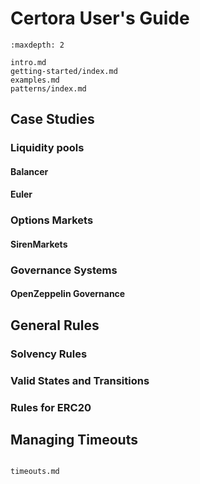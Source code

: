 Certora User's Guide
====================

```{toctree}
:maxdepth: 2

intro.md
getting-started/index.md
examples.md
patterns/index.md
```

Case Studies
------------

### Liquidity pools

#### Balancer
#### Euler

### Options Markets

#### SirenMarkets

### Governance Systems

#### OpenZeppelin Governance

General Rules
-------------

### Solvency Rules
### Valid States and Transitions
### Rules for ERC20

Managing Timeouts
-----------------

```{toctree}

timeouts.md
```

